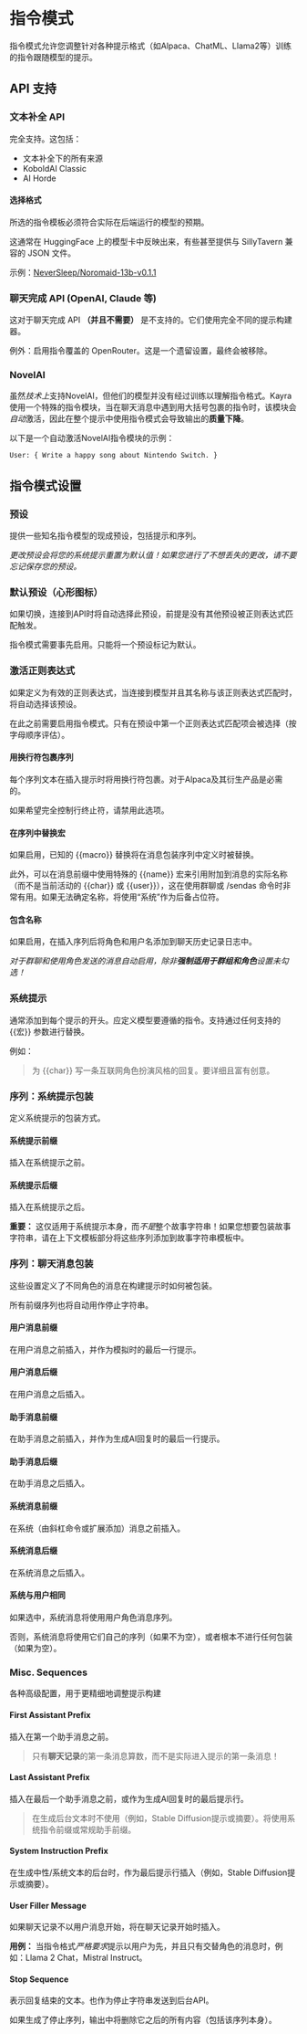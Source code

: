 # 指令模式

指令模式允许您调整针对各种提示格式（如Alpaca、ChatML、Llama2等）训练的指令跟随模型的提示。

## API 支持

### 文本补全 API

完全支持。这包括：

* 文本补全下的所有来源
* KoboldAI Classic 
* AI Horde

#### 选择格式

所选的指令模板必须符合实际在后端运行的模型的预期。

这通常在 HuggingFace 上的模型卡中反映出来，有些甚至提供与 SillyTavern 兼容的 JSON 文件。

示例：[NeverSleep/Noromaid-13b-v0.1.1](https://huggingface.co/NeverSleep/Noromaid-13b-v0.1.1#prompt-template-custom-format-or-alpaca)

### 聊天完成 API (OpenAI, Claude 等)

这对于聊天完成 API **（并且不需要）** 是不支持的。它们使用完全不同的提示构建器。

例外：启用指令覆盖的 OpenRouter。这是一个遗留设置，最终会被移除。

### NovelAI

虽然*技术上*支持NovelAI，但他们的模型并没有经过训练以理解指令格式。Kayra使用一个特殊的指令模块，当在聊天消息中遇到用大括号包裹的指令时，该模块会*自动*激活，因此在整个提示中使用指令模式会导致输出的**质量下降**。

以下是一个自动激活NovelAI指令模块的示例：

```
User: { Write a happy song about Nintendo Switch. }
```

## 指令模式设置

### 预设

提供一些知名指令模型的现成预设，包括提示和序列。

*更改预设会将您的系统提示重置为默认值！如果您进行了不想丢失的更改，请不要忘记保存您的预设。*

### 默认预设（心形图标）

如果切换，连接到API时将自动选择此预设，前提是没有其他预设被正则表达式匹配触发。

指令模式需要事先启用。只能将一个预设标记为默认。

### 激活正则表达式

如果定义为有效的正则表达式，当连接到模型并且其名称与该正则表达式匹配时，将自动选择该预设。

在此之前需要启用指令模式。只有在预设中第一个正则表达式匹配项会被选择（按字母顺序评估）。

#### 用换行符包裹序列

每个序列文本在插入提示时将用换行符包裹。对于Alpaca及其衍生产品是必需的。

如果希望完全控制行终止符，请禁用此选项。

#### 在序列中替换宏

如果启用，已知的 \{\{macro\}\} 替换将在消息包装序列中定义时被替换。

此外，可以在消息前缀中使用特殊的 \{\{name\}\} 宏来引用附加到消息的实际名称（而不是当前活动的 \{\{char\}\} 或 \{\{user\}\}），这在使用群聊或 /sendas 命令时非常有用。如果无法确定名称，将使用“系统”作为后备占位符。

#### 包含名称

如果启用，在插入序列后将角色和用户名添加到聊天历史记录日志中。

*对于群聊和使用角色发送的消息自动启用，除非**强制适用于群组和角色**设置未勾选！*

### 系统提示

通常添加到每个提示的开头。应定义模型要遵循的指令。支持通过任何支持的 \{\{宏\}\} 参数进行替换。

例如：

> 为 \{\{char\}\} 写一条互联网角色扮演风格的回复。要详细且富有创意。

### 序列：系统提示包装

定义系统提示的包装方式。

#### 系统提示前缀

插入在系统提示之前。

#### 系统提示后缀

插入在系统提示之后。

**重要：** 这仅适用于系统提示本身，而*不是*整个故事字符串！如果您想要包装故事字符串，请在上下文模板部分将这些序列添加到故事字符串模板中。

### 序列：聊天消息包装

这些设置定义了不同角色的消息在构建提示时如何被包装。

所有前缀序列也将自动用作停止字符串。

#### 用户消息前缀

在用户消息之前插入，并作为模拟时的最后一行提示。

#### 用户消息后缀

在用户消息之后插入。

#### 助手消息前缀

在助手消息之前插入，并作为生成AI回复时的最后一行提示。

#### 助手消息后缀

在助手消息之后插入。

#### 系统消息前缀

在系统（由斜杠命令或扩展添加）消息之前插入。

#### 系统消息后缀

在系统消息之后插入。

#### 系统与用户相同

如果选中，系统消息将使用用户角色消息序列。

否则，系统消息将使用它们自己的序列（如果不为空），或者根本不进行任何包装（如果为空）。

### Misc. Sequences

各种高级配置，用于更精细地调整提示构建

#### First Assistant Prefix

插入在第一个助手消息之前。

> 只有**聊天记录**的第一条消息算数，而不是实际进入提示的第一条消息！

#### Last Assistant Prefix

插入在最后一个助手消息之前，或作为生成AI回复时的最后提示行。

> 在生成后台文本时不使用（例如，Stable Diffusion提示或摘要）。将使用系统指令前缀或常规助手前缀。

#### System Instruction Prefix

在生成中性/系统文本的后台时，作为最后提示行插入（例如，Stable Diffusion提示或摘要）。

#### User Filler Message

如果聊天记录不以用户消息开始，将在聊天记录开始时插入。

**用例：** 当指令格式*严格要求*提示以用户为先，并且只有交替角色的消息时，例如：Llama 2 Chat，Mistral Instruct。

#### Stop Sequence

表示回复结束的文本。也作为停止字符串发送到后台API。

如果生成了停止序列，输出中将删除它之后的所有内容（包括该序列本身）。